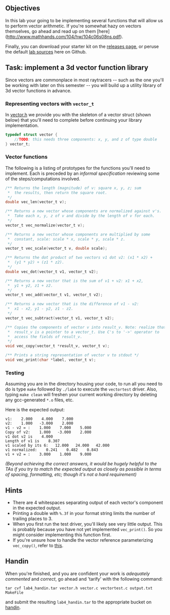## Objectives

In this lab your going to be implementing several functions that will allow us to
perform vector arithmetic. If you're somewhat hazy on vectors themselves, go ahead and
read up on them [here]
(http://www.mathhands.com/104/hw/104c06s08ns.pdf).

Finally, you can download your starter kit on the 
[releases page](https://github.com/Welchd1/cpsc210-labs/releases), or peruse the default 
[lab sources](https://github.com/Welchd1/cpsc210-labs/tree/master/labs/lab4/src) here on 
Github.

## Task: implement a 3d vector function library

Since vectors are commonplace in most raytracers -- such as the one you'll 
be working with later on this semester -- you will build up a utility library of 3d 
vector functions in advance. 

### Representing vectors with `vector_t`

In [vector.h](https://github.com/Welchd1/cpsc210-labs/blob/master/labs/lab4/src/vector.h) 
we provide you with the skeleton of a vector struct (shown below) that you'll need to
 complete before continuing your library implementation.
```c
typedef struct vector {
    //TODO: this needs three components: x, y, and z of type double
} vector_t;
```

### Vector functions
The following is a listing of prototypes for the functions you'll need to implement. Each
is preceded by an *informal specification* reviewing some of the steps/computations 
involved.

```c
/** Returns the length (magnitude) of v: square x, y, z; sum
 *  the results, then return the square root.
 */
double vec_len(vector_t v);

/** Returns a new vector whose components are normalized against v's.
 *  Take each x, y, z of v and divide by the length of v for each.
 */
vector_t vec_normalize(vector_t v);

/** Returns a new vector whose components are multiplied by some 
 *  constant, scale: scale * x, scale * y, scale * z.
 */
vector_t vec_scale(vector_t v, double scale);

/** Returns the dot product of two vectors v1 dot v2: (x1 * x2) + 
 *  (y1 * y2) + (z1 * z2).
 */
double vec_dot(vector_t v1, vector_t v2);

/** Returns a new vector that is the sum of v1 + v2: x1 + x2, 
 *  y1 + y2, z1 + z2.
 */
vector_t vec_add(vector_t v1, vector_t v2);

/** Returns a new vector that is the difference of v1 - v2:
 *  x1 - x2, y1 - y2, z1 - z2.
 */
vector_t vec_subtract(vector_t v1, vector_t v2);

/** Copies the components of vector v into result_v. Note: realize that 
 *  result_v is a pointer to a vector_t. Use C's to '->' operator to 
 *  access the fields of result_v.
 */
void vec_copy(vector_t *result_v, vector_t v);

/** Prints a string representation of vector v to stdout */
void vec_print(char *label, vector_t v);
```

### Testing

Assuming you are in the directory housing your code, to run all you need to do is type 
`make` followed by `./lab4` to execute the `vectortest` driver. Also, typing `make clean` 
will freshen your current working directory by deleting any gcc-generated `*.o` 
files, etc.

Here is the expected output: 

```
v1:    2.000    4.000    7.000
v2:    1.000   -3.000    2.000
v1 - v2 = :    1.000    7.000    5.000
Copy of v2:    1.000   -3.000    2.000
v1 dot v2 is    4.000 
Length of v1 is    8.307 
v1 scaled by its 6:   12.000   24.000   42.000
v1 normalized:    0.241    0.482    0.843
v1 + v2 = :    3.000    1.000    9.000
```
*(Beyond achieving the correct answers, it would be hugely helpful to the TAs if you
try to match the expected output as closely as possible in terms of spacing, formatting,
etc; though it's not a hard requirement)*
## Hints

* There are 4 whitespaces separating output of each vector's component in the expected output.
* Printing a double with `%.3f` in your format string limits the number of trailing 
places to 3.
* When you first run the test driver, you'll likely see very little output. This is 
probably because you have not yet implemented `vec_print()`. So you might consider 
implementing this function first.
* If you're unsure how to handle the vector reference parameterizing `vec_copy()`, refer 
to [this](http://www.cs.usfca.edu/~wolber/SoftwareDev/C/CStructs.htm).

## Handin

When you're finished, and you are confident your work is *adequately commented* and 
*correct*, go ahead and 'tarify' with the following command:
```
tar cvf lab4_handin.tar vector.h vector.c vectortest.c output.txt MakeFile
```
and submit the resulting `lab4_handin.tar` to the appropriate bucket on 
[handin](https://handin.cs.clemson.edu/courses/).